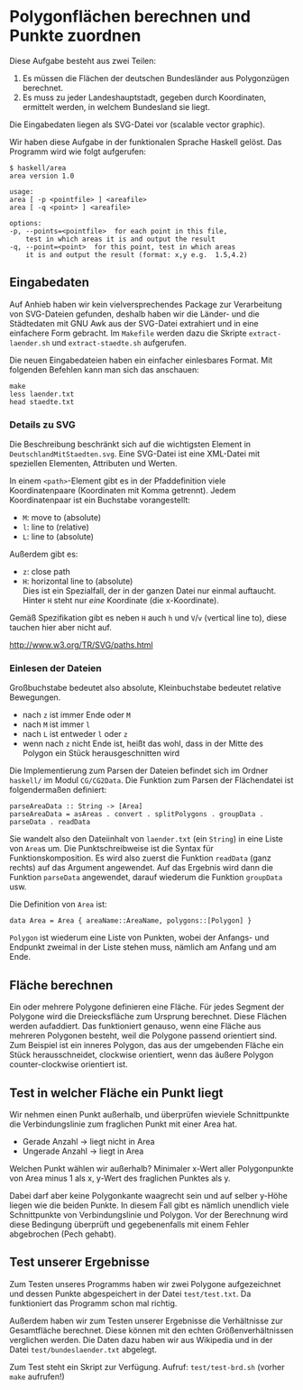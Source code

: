 Polygonflächen berechnen und Punkte zuordnen
============================================

Diese Aufgabe besteht aus zwei Teilen:

 1. Es müssen die Flächen der deutschen Bundesländer aus Polygonzügen berechnet.
 2. Es muss zu jeder Landeshauptstadt, gegeben durch Koordinaten, ermittelt
    werden, in welchem Bundesland sie liegt.

Die Eingabedaten liegen als SVG-Datei vor (scalable vector graphic).

Wir haben diese Aufgabe in der funktionalen Sprache Haskell gelöst.  Das
Programm wird wie folgt aufgerufen:

    $ haskell/area
    area version 1.0

    usage:
    area [ -p <pointfile> ] <areafile>
    area [ -q <point> ] <areafile>

    options:
    -p, --points=<pointfile>  for each point in this file,
        test in which areas it is and output the result
    -q, --point=<point>  for this point, test in which areas
        it is and output the result (format: x,y e.g.  1.5,4.2)

Eingabedaten
------------

Auf Anhieb haben wir kein vielversprechendes Package zur Verarbeitung von
SVG-Dateien gefunden, deshalb haben wir die Länder- und die Städtedaten mit GNU
Awk aus der SVG-Datei extrahiert und in eine einfachere Form gebracht.  Im
`Makefile` werden dazu die Skripte `extract-laender.sh` und `extract-staedte.sh`
aufgerufen.

Die neuen Eingabedateien haben ein einfacher einlesbares Format.  Mit folgenden
Befehlen kann man sich das anschauen:

    make
    less laender.txt
    head staedte.txt

### Details zu SVG

Die Beschreibung beschränkt sich auf die wichtigsten Element in
`DeutschlandMitStaedten.svg`.  Eine SVG-Datei ist eine XML-Datei mit speziellen
Elementen, Attributen und Werten.

In einem `<path>`-Element gibt es in der Pfaddefinition viele Koordinatenpaare
(Koordinaten mit Komma getrennt).  Jedem Koordinatenpaar ist ein Buchstabe
vorangestellt:

 * `M`: move to (absolute)
 * `l`: line to (relative)
 * `L`: line to (absolute)

Außerdem gibt es:

 * `z`: close path
 * `H`: horizontal line to (absolute)  
   Dies ist ein Spezialfall, der in der ganzen Datei nur einmal auftaucht.
   Hinter `H` steht nur *eine* Koordinate (die x-Koordinate).

Gemäß Spezifikation gibt es neben `H` auch `h` und `V`/`v` (vertical line to),
diese tauchen hier aber nicht auf.

http://www.w3.org/TR/SVG/paths.html

### Einlesen der Dateien

Großbuchstabe bedeutet also absolute, Kleinbuchstabe bedeutet relative Bewegungen.

 * nach `z` ist immer Ende oder `M`
 * nach `M` ist immer `l`
 * nach `L` ist entweder `l` oder `z`
 * wenn nach `z` nicht Ende ist, heißt das wohl, dass in der Mitte des Polygon ein
   Stück herausgeschnitten wird

Die Implementierung zum Parsen der Dateien befindet sich im Ordner `haskell/` im
Modul `CG/CG2Data`.  Die Funktion zum Parsen der Flächendatei ist folgendermaßen
definiert:

    parseAreaData :: String -> [Area]
    parseAreaData = asAreas . convert . splitPolygons . groupData . parseData . readData

Sie wandelt also den Dateiinhalt von `laender.txt` (ein `String`) in eine Liste
von `Area`s um.  Die Punktschreibweise ist die Syntax für Funktionskomposition.
Es wird also zuerst die Funktion `readData` (ganz rechts) auf das Argument
angewendet.  Auf das Ergebnis wird dann die Funktion `parseData` angewendet,
darauf wiederum die Funktion `groupData` usw.

Die Definition von `Area` ist:

    data Area = Area { areaName::AreaName, polygons::[Polygon] }

`Polygon` ist wiederum eine Liste von Punkten, wobei der Anfangs- und Endpunkt
zweimal in der Liste stehen muss, nämlich am Anfang und am Ende.


Fläche berechnen
----------------

Ein oder mehrere Polygone definieren eine Fläche.  Für jedes Segment der
Polygone wird die Dreiecksfläche zum Ursprung berechnet.  Diese Flächen werden
aufaddiert.  Das funktioniert genauso, wenn eine Fläche aus mehreren Polygonen
besteht, weil die Polygone passend orientiert sind.  Zum Beispiel ist ein
inneres Polygon, das aus der umgebenden Fläche ein Stück herausschneidet,
clockwise orientiert, wenn das äußere Polygon counter-clockwise orientiert ist.


Test in welcher Fläche ein Punkt liegt
--------------------------------------

Wir nehmen einen Punkt außerhalb, und überprüfen wieviele Schnittpunkte
die Verbindungslinie zum fraglichen Punkt mit einer Area hat.

 * Gerade Anzahl -> liegt nicht in Area
 * Ungerade Anzahl -> liegt in Area

Welchen Punkt wählen wir außerhalb?  Minimaler x-Wert aller Polygonpunkte
von Area minus 1 als x, y-Wert des fraglichen Punktes als y.

Dabei darf aber keine Polygonkante waagrecht sein und auf selber y-Höhe liegen
wie die beiden Punkte.  In diesem Fall gibt es nämlich unendlich viele
Schnittpunkte von Verbindungslinie und Polygon.  Vor der Berechnung wird diese
Bedingung überprüft und gegebenenfalls mit einem Fehler abgebrochen (Pech
gehabt).

Test unserer Ergebnisse
-----------------------

Zum Testen unseres Programms haben wir zwei Polygone aufgezeichnet und dessen
Punkte abgespeichert in der Datei `test/test.txt`.  Da funktioniert das
Programm schon mal richtig.

Außerdem haben wir zum Testen unserer Ergebnisse die Verhältnisse zur
Gesamtfläche berechnet.  Diese können mit den echten Größenverhältnissen
verglichen werden.  Die Daten dazu haben wir aus Wikipedia und in der Datei
`test/bundeslaender.txt` abgelegt.

Zum Test steht ein Skript zur Verfügung.  Aufruf: `test/test-brd.sh` (vorher
`make` aufrufen!)
